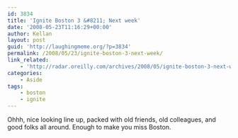 ```yaml
---
id: 3834
title: 'Ignite Boston 3 &#8211; Next week'
date: '2008-05-23T11:16:29+00:00'
author: Kellan
layout: post
guid: 'http://laughingmeme.org/?p=3834'
permalink: /2008/05/23/ignite-boston-3-next-week/
link_related:
    - 'http://radar.oreilly.com/archives/2008/05/ignite-boston-3-next-week.html'
categories:
    - Aside
tags:
    - boston
    - ignite
---
```


Ohhh, nice looking line up, packed with old friends, old colleagues, and good folks all around. Enough to make you miss Boston.